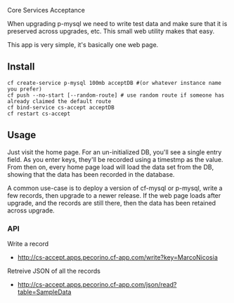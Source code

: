 Core Services Acceptance

When upgrading p-mysql we need to write test data and make sure that it is preserved across upgrades, etc. This small web utility makes that easy.

This app is very simple, it's basically one web page.

## Install

```
cf create-service p-mysql 100mb acceptDB #(or whatever instance name you prefer)
cf push --no-start [--random-route] # use random route if someone has already claimed the default route
cf bind-service cs-accept acceptDB
cf restart cs-accept
```
## Usage

Just visit the home page. For an un-initialized DB, you'll see a single entry field. As you enter keys, they'll be recorded using a timestmp as the value. From then on, every home page load will load the data set from the DB, showing that the data has been recorded in the database.

A common use-case is to deploy a version of cf-mysql or p-mysql, write a few records, then upgrade to a newer release. If the web page loads after upgrade, and the records are still there, then the data has been retained across upgrade.

### API

Write a record
- http://cs-accept.apps.pecorino.cf-app.com/write?key=MarcoNicosia

Retreive JSON of all the records
- http://cs-accept.apps.pecorino.cf-app.com/json/read?table=SampleData
